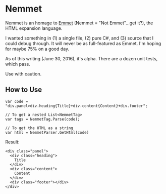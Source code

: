 # Nemmet

Nemmet is an homage to [Emmet](http://emmet.io/) (Nemmet = "Not Emmet"...get it?), the HTML expansion language.

I wanted something in (1) a single file, (2) pure C#, and (3) source that I could debug through.  It will never be as full-featured as Emmet. I'm hoping for maybe 75% on a good day.

As of this writing (June 30, 2016), it's alpha. There are a dozen unit tests, which pass.

Use with caution.

## How to Use

    var code = "div.panel>div.heading{Title}+div.content{Content}+div.footer";

	// To get a nested List<NemmetTag>
	var tags = NemmetTag.Parse(code);

    // To get the HTML as a string
    var html = NemmetParser.GetHtml(code)

Result:

    <div class="panel">
      <div class="heading">
        Title
      </div>
      <div class="content">
        Content
      </div>
      <div class="footer"></div>
    </div>
